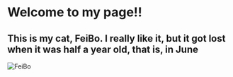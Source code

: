 # Welcome to my page!!
## This is my cat, FeiBo. I really like it, but it got lost when it was half a year old, that is, in June
![FeiBo](https://wx1.sinaimg.cn/orj360/007MLtwogy1i4cadhunszj30zk1bftcq.jpg)


